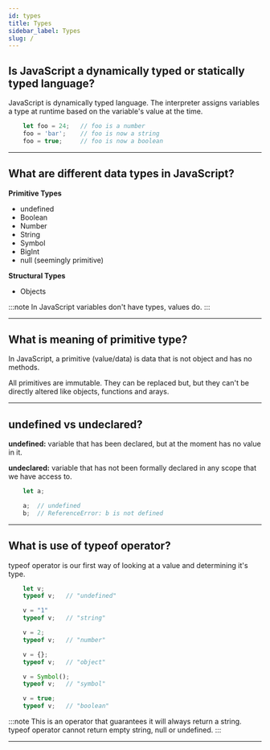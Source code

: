 ```yaml
---
id: types
title: Types
sidebar_label: Types
slug: /
---
```


## Is JavaScript a dynamically typed or statically typed language?

JavaScript is dynamically typed language. The interpreter assigns variables a type at runtime based on the variable's value at the time.

```js
    let foo = 24;   // foo is a number
    foo = 'bar';    // foo is now a string
    foo = true;     // foo is now a boolean
```

---

## What are different data types in JavaScript?

**Primitive Types**

* undefined
* Boolean
* Number
* String
* Symbol
* BigInt
* null (seemingly primitive)


**Structural Types**

* Objects

:::note
In JavaScript variables don't have types, values do.
:::

---

## What is meaning of primitive type?

In JavaScript, a primitive (value/data) is data that is not object and has no methods.

All primitives are immutable. They can be replaced but, but they can't be directly altered like objects, functions and arays.

---

## undefined vs undeclared?

**undefined:** variable that has been declared, but at the moment has no value in it.

**undeclared:** variable that has not been formally declared in any scope that we have access to.

```js
    let a;

    a;  // undefined
    b;  // ReferenceError: b is not defined
```

---

## What is use of typeof operator?

typeof operator is our first way of looking at a value and determining it's type.

```js
    let v;
    typeof v;   // "undefined"

    v = "1"
    typeof v;   // "string"

    v = 2;
    typeof v;   // "number"

    v = {};
    typeof v;   // "object"

    v = Symbol();
    typeof v;   // "symbol"

    v = true;
    typeof v;   // "boolean"
```

:::note
This is an operator that guarantees it will always return a string. typeof operator cannot return empty string, null or undefined.
:::

---

